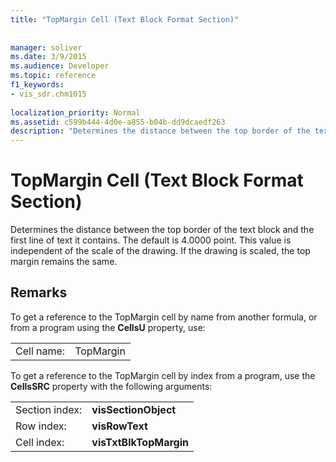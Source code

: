 ```yaml
---
title: "TopMargin Cell (Text Block Format Section)"
 
 
manager: soliver
ms.date: 3/9/2015
ms.audience: Developer
ms.topic: reference
f1_keywords:
- vis_sdr.chm1015
 
localization_priority: Normal
ms.assetid: c599b444-4d0e-a855-b04b-dd9dcaedf263
description: "Determines the distance between the top border of the text block and the first line of text it contains. The default is 4.0000 point. This value is independent of the scale of the drawing. If the drawing is scaled, the top margin remains the same."
---
```


# TopMargin Cell (Text Block Format Section)

Determines the distance between the top border of the text block and the first line of text it contains. The default is 4.0000 point. This value is independent of the scale of the drawing. If the drawing is scaled, the top margin remains the same.
  
## Remarks

To get a reference to the TopMargin cell by name from another formula, or from a program using the **CellsU** property, use: 
  
|||
|:-----|:-----|
| Cell name:  <br/> | TopMargin  <br/> |
   
To get a reference to the TopMargin cell by index from a program, use the **CellsSRC** property with the following arguments: 
  
|||
|:-----|:-----|
| Section index:  <br/> |**visSectionObject** <br/> |
| Row index:  <br/> |**visRowText** <br/> |
| Cell index:  <br/> |**visTxtBlkTopMargin** <br/> |
   

